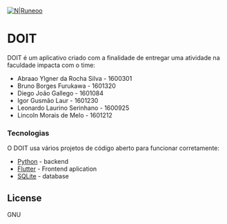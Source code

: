 [![N|Runeoo](https://avatars0.githubusercontent.com/u/48844770?s=200&v=4)](https://runeoo.com.br/)
# DOIT
DOIT é um aplicativo criado com a finalidade de entregar uma atividade na faculdade impacta com o time:
- Abraao Ylgner da Rocha Silva - 1600301
- Bruno Borges Furukawa - 1601320
- Diego João Gallego - 1601084
- Igor Gusmão Laur - 1601230
- Leonardo Laurino Serinhano - 1600925
- Lincoln Morais de Melo - 1601212

### Tecnologias
O DOIT usa vários projetos de código aberto para funcionar corretamente:

* [Python](https://www.python.org/) - backend
* [Flutter](https://flutter.dev/) - Frontend aplication
* [SQLite](https://www.sqlite.org/index.html) - database

License
----

GNU

